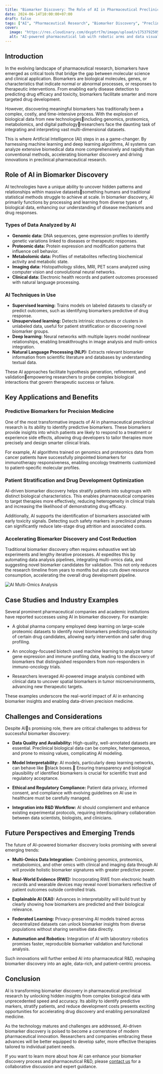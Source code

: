 ```yaml
---
title: "Biomarker Discovery: The Role of AI in Pharmaceutical Preclinical Research"
date: 2024-06-14T10:00:00+07:00
draft: false
tags: ["AI", "Pharmaceutical Research", "Biomarker Discovery", "Preclinical"]
cover:
  image: "https://res.cloudinary.com/dxyptrt7m/image/upload/v1753792505/kvm9iwizhvpbm4gy0rbt.jpg"
  alt: "AI-powered pharmaceutical lab with robotic arms and data visualizations"
---
```


## Introduction

In the evolving landscape of pharmaceutical research, biomarkers have emerged as critical tools that bridge the gap between molecular science and clinical application. Biomarkers are biological molecules, genes, or characteristics that indicate normal or abnormal processes, or responses to therapeutic interventions. From enabling early disease detection to predicting drug efficacy and toxicity, biomarkers facilitate smarter and more targeted drug development.

However, discovering meaningful biomarkers has traditionally been a complex, costly, and time-intensive process. With the explosion of biological data from new technologiesincluding genomics, proteomics, metabolomics, and digital pathologyresearchers face the daunting task of integrating and interpreting vast multi-dimensional datasets.

This is where Artificial Intelligence (AI) steps in as a game-changer. By harnessing machine learning and deep learning algorithms, AI systems can analyze extensive biomedical data more comprehensively and rapidly than conventional methods, accelerating biomarker discovery and driving innovations in preclinical pharmaceutical research.

## Role of AI in Biomarker Discovery

AI technologies have a unique ability to uncover hidden patterns and relationships within massive datasetssomething humans and traditional statistical methods struggle to achieve at scale. In biomarker discovery, AI primarily functions by processing and learning from diverse types of biological data, enhancing our understanding of disease mechanisms and drug responses.

### Types of Data Analyzed by AI

- **Genomic data:** DNA sequences, gene expression profiles to identify genetic variations linked to diseases or therapeutic responses.
- **Proteomic data:** Protein expression and modification patterns that influence cell behavior.
- **Metabolomic data:** Profiles of metabolites reflecting biochemical activity and metabolic state.
- **Imaging data:** Histopathology slides, MRI, PET scans analyzed using computer vision and convolutional neural networks.
- **Clinical data:** Electronic health records and patient outcomes processed with natural language processing.

### AI Techniques in Use

- **Supervised learning:** Trains models on labeled datasets to classify or predict outcomes, such as identifying biomarkers predictive of drug response.
- **Unsupervised learning:** Detects intrinsic structures or clusters in unlabeled data, useful for patient stratification or discovering novel biomarker groups.
- **Deep learning:** Neural networks with multiple layers model nonlinear relationships, enabling breakthroughs in image analysis and multi-omics integration.
- **Natural Language Processing (NLP):** Extracts relevant biomarker information from scientific literature and databases by understanding textual data.

These AI approaches facilitate hypothesis generation, refinement, and validationempowering researchers to probe complex biological interactions that govern therapeutic success or failure.

## Key Applications and Benefits

### Predictive Biomarkers for Precision Medicine

One of the most transformative impacts of AI in pharmaceutical preclinical research is its ability to identify predictive biomarkers. These biomarkers provide insights into which patients are likely to respond to a treatment or experience side effects, allowing drug developers to tailor therapies more precisely and design smarter clinical trials.

For example, AI algorithms trained on genomics and proteomics data from cancer patients have successfully pinpointed biomarkers for immunotherapy responsiveness, enabling oncology treatments customized to patient-specific molecular profiles.

### Patient Stratification and Drug Development Optimization

AI-driven biomarker discovery helps stratify patients into subgroups with distinct biological characteristics. This enables pharmaceutical companies to target therapies more effectively, reducing heterogeneity in clinical trials and increasing the likelihood of demonstrating drug efficacy.

Additionally, AI supports the identification of biomarkers associated with early toxicity signals. Detecting such safety markers in preclinical phases can significantly reduce late-stage drug attrition and associated costs.

### Accelerating Biomarker Discovery and Cost Reduction

Traditional biomarker discovery often requires exhaustive wet lab experiments and lengthy iterative processes. AI expedites this by automating data analysis pipelines, integrating multi-omics data, and suggesting novel biomarker candidates for validation. This not only reduces the research timeline from years to months but also cuts down resource consumption, accelerating the overall drug development pipeline.

![AI Multi-Omics Analysis](https://res.cloudinary.com/dxyptrt7m/image/upload/v1753792943/duamfxe1t6uzft2xd1ma.jpg)

## Case Studies and Industry Examples

Several prominent pharmaceutical companies and academic institutions have reported successes using AI in biomarker discovery. For example:

- A global pharma company employed deep learning on large-scale proteomic datasets to identify novel biomarkers predicting cardiotoxicity of certain drug candidates, allowing early intervention and safer drug profiling.

- An oncology-focused biotech used machine learning to analyze tumor gene expression and immune profiling data, leading to the discovery of biomarkers that distinguished responders from non-responders in immuno-oncology trials.

- Researchers leveraged AI-powered image analysis combined with clinical data to uncover spatial biomarkers in tumor microenvironments, advancing new therapeutic targets.

These examples underscore the real-world impact of AI in enhancing biomarker insights and enabling data-driven precision medicine.

## Challenges and Considerations

Despite AIs promising role, there are critical challenges to address for successful biomarker discovery:

- **Data Quality and Availability:** High-quality, well-annotated datasets are essential. Preclinical biological data can be complex, heterogeneous, and prone to missing values, complicating AI modeling.

- **Model Interpretability:** AI models, particularly deep learning networks, can behave like black boxes. Ensuring transparency and biological plausibility of identified biomarkers is crucial for scientific trust and regulatory acceptance.

- **Ethical and Regulatory Compliance:** Patient data privacy, informed consent, and compliance with evolving guidelines on AI use in healthcare must be carefully managed.

- **Integration into R&D Workflow:** AI should complement and enhance existing experimental protocols, requiring interdisciplinary collaboration between data scientists, biologists, and clinicians.

## Future Perspectives and Emerging Trends

The future of AI-powered biomarker discovery looks promising with several emerging trends:

- **Multi-Omics Data Integration:** Combining genomics, proteomics, metabolomics, and other omics with clinical and imaging data through AI will provide holistic biomarker signatures with greater predictive power.

- **Real-World Evidence (RWE):** Incorporating RWE from electronic health records and wearable devices may reveal novel biomarkers reflective of patient outcomes outside controlled trials.

- **Explainable AI (XAI):** Advances in interpretability will build trust by clearly showing how biomarkers are predicted and their biological relevance.

- **Federated Learning:** Privacy-preserving AI models trained across decentralized datasets can unlock biomarker insights from diverse populations without sharing sensitive data directly.

- **Automation and Robotics:** Integration of AI with laboratory robotics promises faster, reproducible biomarker validation and functional analysis.

Such innovations will further embed AI into pharmaceutical R&D, reshaping biomarker discovery into an agile, data-rich, and patient-centric process.

## Conclusion

AI is transforming biomarker discovery in pharmaceutical preclinical research by unlocking hidden insights from complex biological data with unprecedented speed and accuracy. Its ability to identify predictive markers, stratify patients, and reduce development costs presents exciting opportunities for accelerating drug discovery and enabling personalized medicine.

As the technology matures and challenges are addressed, AI-driven biomarker discovery is poised to become a cornerstone of modern pharmaceutical innovation. Researchers and companies embracing these advances will be better equipped to develop safer, more effective therapies tailored to individual patient needs.

If you want to learn more about how AI can enhance your biomarker discovery process and pharmaceutical R&D, please [contact us](https://kalimawiki.vercel.app/contact/) for a collaborative discussion and expert guidance.
